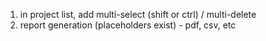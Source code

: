 1.  in project list, add multi-select (shift or ctrl) / multi-delete
2.  report generation (placeholders exist) - pdf, csv, etc

